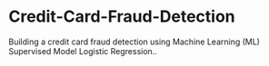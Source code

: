 # Credit-Card-Fraud-Detection
Building a credit card fraud detection using Machine Learning (ML) Supervised Model Logistic Regression..
